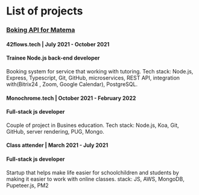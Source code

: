 # List of projects

### [Boking API for Matema ](https://github.com/ihorkomakhwork/matema-booking-api)

#### 42flows.tech | July 2021 - October 2021
#### Trainee Node.js back-end develop﻿er

Booking system for service that working with tutoring. Tech
stack: Node.js, Express, Typescript, Git, GitHub,
microservices, REST API, integration with(Bitrix24 , Zoom,
Google Calendar), PostgreSQL.

#### Monochrome.tech | October 2021 - February 2022
#### Full-stack js developer

Couple of project in Busines education. Tech stack:
Node.js, Koa, Git, GitHub, server rendering, PUG, Mongo.

#### Class attender | March 2021 - July 2021
#### Full-stack js developer

Startup that helps make life easier for schoolchildren and
students by making it easier to work with online classes.
stack: JS, AWS, MongoDB, Pupeteer.js, PM2
